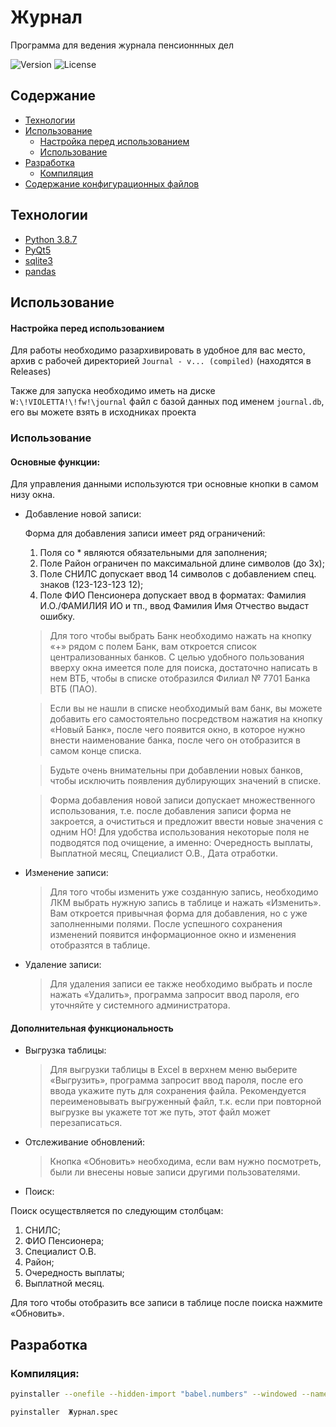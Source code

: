 
# Журнал

Программа для ведения журнала пенсионнных дел

<img src="https://img.shields.io/badge/Version-1.1.0-red" alt="Version">
<img src="https://img.shields.io/badge/License-MIT-brightgreen" alt="License">


## Содержание
- [Технологии](#технологии)
- [Использование](#использование)
    * [Настройка перед использованием](#настройка-перед-использованием)
    * [Использование](#использование)
- [Разработка](#разработка)
    * [Компиляция](#компиляция)
- [Содержание конфигурационных файлов](#содержание-конфигурационных-файлов)


## Технологии
- [Python 3.8.7](https://www.python.org/downloads/release/python-387/)
- [PyQt5](https://www.riverbankcomputing.com/software/pyqt/)
- [sqlite3](https://docs.python.org/3/library/sqlite3.html)
- [pandas](https://pandas.pydata.org/)

## Использование

#### Настройка перед использованием

Для работы необходимо разархивировать в удобное для вас место, архив с рабочей директорией ``Journal - v... (compiled)`` (находятся в Releases)

Также для запуска необходимо иметь на диске `W:\!VIOLETTA!\!fw!\journal` файл с базой данных под именем `journal.db`, его вы можете взять в исходниках проекта

### Использование

#### Основные функции:

Для управления данными используются три основные кнопки в самом низу окна. 

  * Добавление новой записи:
  
    Форма для добавления записи имеет ряд ограничений: 
    1.	Поля со * являются обязательными для заполнения; 
    2.	Поле Район ограничен по максимальной длине символов (до 3х);
    3.	Поле СНИЛС допускает ввод 14 символов с добавлением спец. знаков (123-123-123 12);
    4.	Поле ФИО Пенсионера допускает ввод в форматах: Фамилия И.О./ФАМИЛИЯ ИО и тп., ввод Фамилия Имя Отчество выдаст ошибку.

    > Для того чтобы выбрать Банк необходимо нажать на кнопку «+» рядом с полем Банк,  вам откроется список централизованных банков. С целью удобного пользования вверху окна имеется поле для поиска, достаточно написать в нем ВТБ, чтобы в списке отобразился Филиал № 7701 Банка ВТБ (ПАО). 
  
    > Если вы не нашли в списке необходимый вам банк,  вы можете добавить его самостоятельно посредством нажатия на кнопку «Новый Банк», после чего появится окно, в которое нужно внести наименование банка, после чего он отобразится в самом конце списка. 
  
    > Будьте очень внимательны при добавлении новых банков, чтобы исключить появления дублирующих значений в списке. 
  
    > Форма добавления новой записи допускает множественного использования, т.е. после добавления записи форма не закроется, а очиститься и предложит ввести новые значения с одним НО! Для удобства использования некоторые поля не подводятся под очищение, а именно: Очередность выплаты, Выплатной месяц, Специалист О.В., Дата отработки.

  * Изменение записи:
    > Для того чтобы изменить уже созданную запись, необходимо ЛКМ выбрать нужную запись в таблице и нажать «Изменить». Вам откроется привычная форма для добавления, но с уже заполненными полями. После успешного сохранения изменений появится информационное окно и изменения отобразятся в таблице.

  * Удаление записи:
    > Для удаления записи ее также необходимо выбрать и после нажать «Удалить», программа запросит ввод пароля, его уточняйте у системного администратора.

#### Дополнительная функциональность
* Выгрузка таблицы:
    > Для выгрузки таблицы в Excel в верхнем меню выберите «Выгрузить», программа запросит ввод пароля, после его ввода укажите путь для сохранения файла. Рекомендуется переименовывать выгруженный файл, т.к. если при повторной выгрузке вы укажете тот же путь, этот файл может перезаписаться.

* Отслеживание обновлений:
    > Кнопка «Обновить» необходима, если вам нужно посмотреть, были ли внесены новые записи другими пользователями.

* Поиск:
    
Поиск осуществляется по следующим столбцам:
1.	СНИЛС; 
2.	ФИО Пенсионера; 
3.	Специалист О.В.
4.	Район;
5.	Очередность выплаты;
6.	Выплатной месяц.

Для того чтобы отобразить все записи в таблице после поиска нажмите «Обновить».

## Разработка

### Компиляция:
```sh
pyinstaller --onefile --hidden-import "babel.numbers" --windowed --name Журнал main.py   
```

```sh
pyinstaller  Журнал.spec
```
